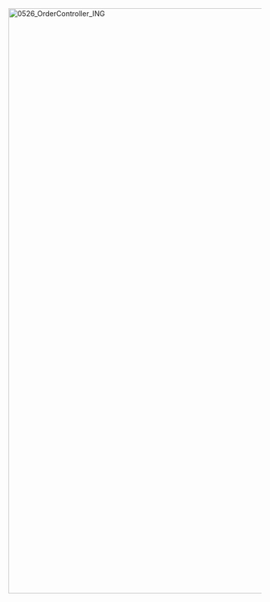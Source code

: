 <img width="1165" alt="0526_OrderController_ING" src="https://user-images.githubusercontent.com/49154920/82860844-dbfc4100-9f55-11ea-85f9-1813715a5bdb.png">
